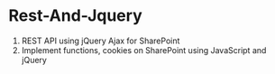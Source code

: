 # Rest-And-Jquery
1. REST API using jQuery Ajax for SharePoint
2. Implement functions, cookies on SharePoint using JavaScript and jQuery


